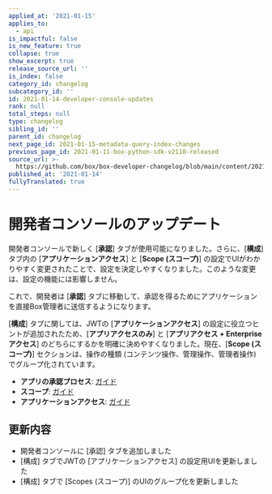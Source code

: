 ```yaml
---
applied_at: '2021-01-15'
applies_to:
  - api
is_impactful: false
is_new_feature: true
collapse: true
show_excerpt: true
release_source_url: ''
is_index: false
category_id: changelog
subcategory_id: ''
id: 2021-01-14-developer-console-updates
rank: null
total_steps: null
type: changelog
sibling_id: ''
parent_id: changelog
next_page_id: 2021-01-15-metadata-query-index-changes
previous_page_id: 2021-01-11-box-python-sdk-v2110-released
source_url: >-
  https://github.com/box/box-developer-changelog/blob/main/content/2021/01-14-developer-console-updates.md
published_at: '2021-01-14'
fullyTranslated: true
---
```

# 開発者コンソールのアップデート

開発者コンソールで新しく \[**承認**] タブが使用可能になりました。さらに、\[**構成**] タブ内の \[**アプリケーションアクセス**] と \[**Scope (スコープ)**] の設定でUIがわかりやすく変更されたことで、設定を決定しやすくなりました。このような変更は、設定の機能には影響しません。

<!-- more -->

これで、開発者は \[**承認**] タブに移動して、承認を得るためにアプリケーションを直接Box管理者に送信するようになります。

\[**構成**] タブに関しては、JWTの \[**アプリケーションアクセス**] の設定に役立つヒントが追加されたため、\[**アプリアクセスのみ**] と \[**アプリアクセス + Enterpriseアクセス**] のどちらにするかを明確に決めやすくなりました。現在、\[**Scope (スコープ)**] セクションは、操作の種類 (コンテンツ操作、管理操作、管理者操作) でグループ化されています。

* **アプリの承認プロセス**: [ガイド](g://applications/custom-apps/app-approval/)
* **スコープ**: [ガイド](g://api-calls/permissions-and-errors/scopes/)
* **アプリケーションアクセス**: [ガイド](g://applications/custom-apps/jwt-setup/#application-access)

## 更新内容

* 開発者コンソールに \[承認] タブを追加しました
* \[構成] タブでJWTの \[アプリケーションアクセス] の設定用UIを更新しました
* \[構成] タブで \[Scopes (スコープ)] のUIのグループ化を更新しました
